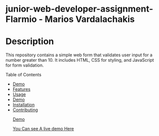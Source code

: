 # junior-web-developer-assignment-Flarmio - Marios Vardalachakis

# Description

This repository contains a simple web form that validates user input for a number greater than 10. It includes HTML, CSS for styling, and JavaScript for form validation.

Table of Contents

<ul>
 <li><a href="url">Demo</a></li>
 <li><a href="url">Features</a></li>
 <li><a href="url">Usage</a></li>
 <li><a href="url">Demo</a></li>
 <li><a href="url">Installation</li>
 <li><a href="url">Contributing</li
 </ul>


<p>Demo</p>

You Can see A live demo <a href="https://mariosggg.github.io/junior-web-developer-assignment-Flarmio_marios_vardalachakis/">Here</a></li>
